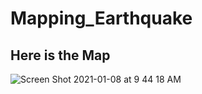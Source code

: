 # Mapping_Earthquake
## Here is the Map
![Screen Shot 2021-01-08 at 9 44 18 AM](https://user-images.githubusercontent.com/71739110/103964401-56509d00-5196-11eb-9fe9-0ef1a31a182e.png)
